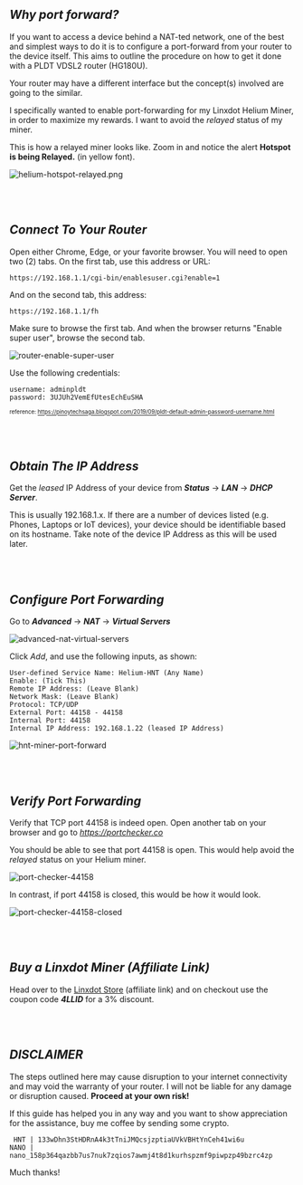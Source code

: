 ## _Why port forward?_
If you want to access a device behind a NAT-ted network, one of the best and simplest ways to do it is to configure a port-forward from your router to the device itself. This aims to outline the procedure on how to get it done with a PLDT VDSL2 router (HG180U).

Your router may have a different interface but the concept(s) involved are going to the similar.

I specifically wanted to enable port-forwarding for my Linxdot Helium Miner, in order to maximize my rewards. I want to avoid the _relayed_ status of my miner.

This is how a relayed miner looks like. Zoom in and notice the alert **Hotspot is being Relayed.** (in yellow font).

![helium-hotspot-relayed.png](https://dillagr.github.io/port-forwarding/PLDT-HG180U/helium-hotspot-relayed.png)

<br>&nbsp;

## **_Connect To Your Router_**

Open either Chrome, Edge, or your favorite browser. You will need to open two (2) tabs. On the first tab, use this address or URL:

```
https://192.168.1.1/cgi-bin/enablesuser.cgi?enable=1
```

And on the second tab, this address:
```
https://192.168.1.1/fh
```

Make sure to browse the first tab. And when the browser returns "Enable super user", browse the second tab.

![router-enable-super-user](https://dillagr.github.io/port-forwarding/PLDT-HG180U/router-enable-super-user.png)


Use the following credentials:
```
username: adminpldt
password: 3UJUh2VemEfUtesEchEuSHA
```

<sup><sub>reference: https://pinoytechsaga.blogspot.com/2019/09/pldt-default-admin-password-username.html</sub></sup>

<br>&nbsp;

## **_Obtain The IP Address_**

Get the _leased_ IP Address of your device from **_Status_** -> **_LAN_** -> **_DHCP Server_**. 

This is usually 192.168.1.x. If there are a number of devices listed (e.g. Phones, Laptops or IoT devices), your device should be identifiable based on its hostname. Take note of the device IP Address as this will be used later.

<br>&nbsp;

## **_Configure Port Forwarding_**

Go to **_Advanced_** -> **_NAT_** -> **_Virtual Servers_**

![advanced-nat-virtual-servers](https://dillagr.github.io/port-forwarding/PLDT-HG180U/advanced-nat-virtual-servers.png)

Click _Add_, and use the following inputs, as shown:

```
User-defined Service Name: Helium-HNT (Any Name)
Enable: (Tick This)
Remote IP Address: (Leave Blank)
Network Mask: (Leave Blank)
Protocol: TCP/UDP
External Port: 44158 - 44158
Internal Port: 44158
Internal IP Address: 192.168.1.22 (leased IP Address)
```

![hnt-miner-port-forward](https://dillagr.github.io/port-forwarding/PLDT-HG180U/hnt-miner-port-forward.png)

<br>&nbsp;

## **_Verify Port Forwarding_**

Verify that TCP port 44158 is indeed open. Open another tab on your browser and go to [_https://portchecker.co_](https://portchecker.co)

You should be able to see that port 44158 is open. This would help avoid the _relayed_ status on your Helium miner.

![port-checker-44158](https://dillagr.github.io/port-forwarding/PLDT-HG180U/port-checker-44158.png)

In contrast, if port 44158 is closed, this would be how it would look.

![port-checker-44158-closed](https://dillagr.github.io/port-forwarding/PLDT-HG180U/port-checker-44158-closed.png)


<br>&nbsp;

## **_Buy a Linxdot Miner (Affiliate Link)_**

Head over to the [Linxdot Store](https://store.linxdot.com/?ref=78rqpx010z) (affiliate link) and on checkout use the coupon code **_4LLID_** for a 3% discount.

<br>&nbsp;

## **_DISCLAIMER_**
The steps outlined here may cause disruption to your internet connectivity and may void the warranty of your router. I will not be liable for any damage or disruption caused. **Proceed at your own risk!**

If this guide has helped you in any way and you want to show appreciation for the assistance, buy me coffee by sending some crypto. 

```
 HNT | 133wDhn3StHDRnA4k3tTniJMQcsjzptiaUVkVBHtYnCeh41wi6u
NANO | nano_158p364qazbb7us7nuk7zqios7awmj4t8d1kurhspzmf9piwpzp49bzrc4zp
```

Much thanks!

<br>&nbsp;
